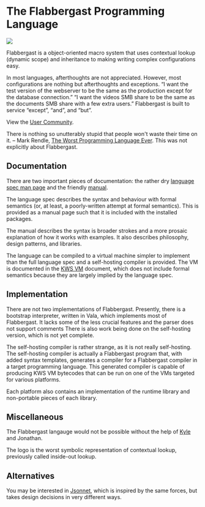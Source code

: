 # The Flabbergast Programming Language
![](https://rawgithub.com/apmasell/flabbergast/master/flabbergast.svg)

Flabbergast is a object-oriented macro system that uses contextual lookup (dynamic scope) and inheritance to making writing complex configurations easy.

In most languages, afterthoughts are not appreciated. However, most configurations are nothing but afterthoughts and exceptions. “I want the test version of the webserver to be the same as the production except for the database connection.” “I want the videos SMB share to be the same as the documents SMB share with a few extra users.” Flabbergast is built to service “except”, “and”, and “but”.

View the [User Community](https://plus.google.com/communities/103010827049942376743).

There is nothing so unutterably stupid that people won't waste their time on it. – Mark Rendle, [The Worst Programming Language Ever](http://skillsmatter.com/skillscasts/6088-the-worst-programming-language-ever). This was not explicitly about Flabbergast.

## Documentation

There are two important pieces of documentation: the rather dry [language spec man page](flabbergast_language.7) and the friendly [manual](flabbergast-manual.md).

The language spec describes the syntax and behaviour with formal semantics (or, at least, a poorly-written attempt at formal semantics). This is provided as a manual page such that it is included with the installed packages.

The manual describes the syntax is broader strokes and a more prosaic explanation of how it works with examples. It also describes philosophy, design patterns, and libraries.

The language can be compiled to a virtual machine simpler to implement than the full language spec and a self-hosting compiler is provided. The VM is documented in the [KWS VM](kws-vm.md) document, which does not include formal semantics because they are largely implied by the language spec.

## Implementation
There are not two implementations of Flabbergast. Presently, there is a bootstrap interpreter, written in Vala, which implements most of Flabbergast. It lacks some of the less crucial features and the parser does not support comments There is also work being done on the self-hosting version, which is not yet complete.

The self-hosting compiler is rather strange, as it is not really self-hosting. The self-hosting compiler is actually a Flabbergast program that, with added syntax templates, generates a compiler for a Flabbergast compiler in a target programming language. This generated compiler is capable of producing KWS VM bytecodes that can be run on one of the VMs targeted for various platforms.

Each platform also contains an implementation of the runtime library and non-portable pieces of each library.

## Miscellaneous
The Flabbergast langauge would not be possible without the help of [Kyle](https://github.com/edarc) and Jonathan.

The logo is the worst symbolic representation of contextual lookup, previously called inside-out lookup.

## Alternatives
You may be interested in [Jsonnet](http://google.github.io/jsonnet), which is inspired by the same forces, but takes design decisions in very different ways.
